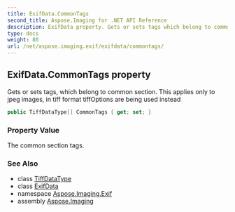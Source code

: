 ```yaml
---
title: ExifData.CommonTags
second_title: Aspose.Imaging for .NET API Reference
description: ExifData property. Gets or sets tags which belong to common section. This applies only to jpeg images in tiff format tiffOptions are being used instead
type: docs
weight: 80
url: /net/aspose.imaging.exif/exifdata/commontags/
---
```

## ExifData.CommonTags property

Gets or sets tags, which belong to common section. This applies only to jpeg images, in tiff format tiffOptions are being used instead

```csharp
public TiffDataType[] CommonTags { get; set; }
```

### Property Value

The common section tags.

### See Also

* class [TiffDataType](../../../aspose.imaging.fileformats.tiff/tiffdatatype/)
* class [ExifData](../)
* namespace [Aspose.Imaging.Exif](../../exifdata/)
* assembly [Aspose.Imaging](../../../)



